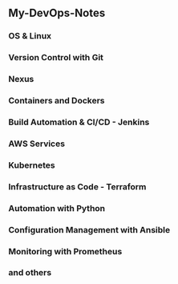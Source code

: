 ## My-DevOps-Notes


### OS & Linux
### Version Control with Git
### Nexus
### Containers and Dockers
### Build Automation & CI/CD - Jenkins
### AWS Services
### Kubernetes
### Infrastructure as Code - Terraform
### Automation with Python
### Configuration Management with Ansible
### Monitoring with Prometheus
### and others
